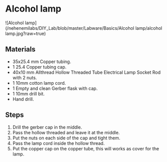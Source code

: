 # Alcohol lamp

![Alcohol lamp](/nehenemilabs/DIY_Lab/blob/master/Labware/Basics/Alcohol lamp/alcohol lamp.jpg?raw=true)


## Materials
* 35x25.4 mm Copper tubing.
* 1 25.4 Copper tubing cap.
* 40x10 mm Allthread Hollow Threaded Tube Electrical Lamp Socket Rod with 2 nuts.
* 1 10mm cotton lamp cord.
* 1 Empty and clean Gerber flask with cap.
* 1 10mm drill bit.
* Hand drill.

## Steps
1. Drill the gerber cap in the middle.
2. Pass the hollow threaded and leave it at the middle.
3. Put the nuts on each side of the cap and tight them.
4. Pass the lamp cord inside the hollow thread.
5. Put the copper cap on the copper tube, this will works as cover for the lamp.
